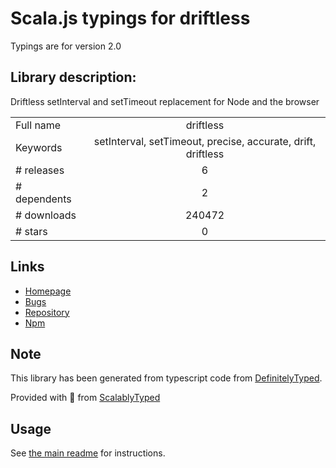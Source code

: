 
# Scala.js typings for driftless

Typings are for version 2.0

## Library description:
Driftless setInterval and setTimeout replacement for Node and the browser

|                    |                 |
| ------------------ | :-------------: |
| Full name          | driftless |
| Keywords           | setInterval, setTimeout, precise, accurate, drift, driftless |
| # releases         | 6 |
| # dependents       | 2 |
| # downloads        | 240472 |
| # stars            | 0 |

## Links
- [Homepage](https://github.com/dbkaplun/driftless)
- [Bugs](https://github.com/dbkaplun/driftless/issues)
- [Repository](https://github.com/dbkaplun/driftless)
- [Npm](https://www.npmjs.com/package/driftless)
    


## Note
This library has been generated from typescript code from [DefinitelyTyped](https://definitelytyped.org).

Provided with :purple_heart: from [ScalablyTyped](https://github.com/oyvindberg/ScalablyTyped)

## Usage
See [the main readme](../../readme.md) for instructions.


